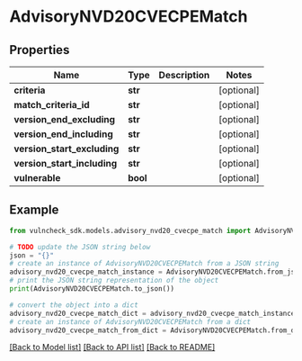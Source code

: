# AdvisoryNVD20CVECPEMatch


## Properties

Name | Type | Description | Notes
------------ | ------------- | ------------- | -------------
**criteria** | **str** |  | [optional] 
**match_criteria_id** | **str** |  | [optional] 
**version_end_excluding** | **str** |  | [optional] 
**version_end_including** | **str** |  | [optional] 
**version_start_excluding** | **str** |  | [optional] 
**version_start_including** | **str** |  | [optional] 
**vulnerable** | **bool** |  | [optional] 

## Example

```python
from vulncheck_sdk.models.advisory_nvd20_cvecpe_match import AdvisoryNVD20CVECPEMatch

# TODO update the JSON string below
json = "{}"
# create an instance of AdvisoryNVD20CVECPEMatch from a JSON string
advisory_nvd20_cvecpe_match_instance = AdvisoryNVD20CVECPEMatch.from_json(json)
# print the JSON string representation of the object
print(AdvisoryNVD20CVECPEMatch.to_json())

# convert the object into a dict
advisory_nvd20_cvecpe_match_dict = advisory_nvd20_cvecpe_match_instance.to_dict()
# create an instance of AdvisoryNVD20CVECPEMatch from a dict
advisory_nvd20_cvecpe_match_from_dict = AdvisoryNVD20CVECPEMatch.from_dict(advisory_nvd20_cvecpe_match_dict)
```
[[Back to Model list]](../README.md#documentation-for-models) [[Back to API list]](../README.md#documentation-for-api-endpoints) [[Back to README]](../README.md)


